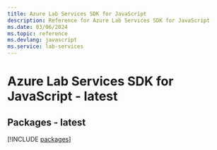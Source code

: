 ```yaml
---
title: Azure Lab Services SDK for JavaScript
description: Reference for Azure Lab Services SDK for JavaScript
ms.date: 03/06/2024
ms.topic: reference
ms.devlang: javascript
ms.service: lab-services
---
```

# Azure Lab Services SDK for JavaScript - latest
## Packages - latest
[!INCLUDE [packages](lab-services-index.md)]